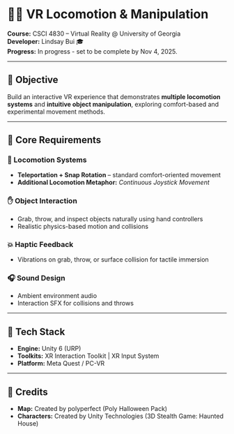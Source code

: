 # 🏃‍♂️ VR Locomotion & Manipulation  
**Course:** CSCI 4830 – Virtual Reality @ University of Georgia  
**Developer:** Lindsay Bui 🎓  
**Progress:** In progress - set to be complete by Nov 4, 2025.

---

## 🎯 Objective  
Build an interactive VR experience that demonstrates **multiple locomotion systems** and **intuitive object manipulation**, exploring comfort-based and experimental movement methods.

---

## 🌟 Core Requirements  

### 🚶 Locomotion Systems  
- **Teleportation + Snap Rotation** – standard comfort-oriented movement 
- **Additional Locomotion Metaphor:** _Continuous Joystick Movement_ 

### ✋ Object Interaction  
- Grab, throw, and inspect objects naturally using hand controllers 
- Realistic physics-based motion and collisions  

### 💥 Haptic Feedback  
- Vibrations on grab, throw, or surface collision for tactile immersion 

### 🎧 Sound Design  
- Ambient environment audio   
- Interaction SFX for collisions and throws   

---

## 🧰 Tech Stack  
- **Engine:** Unity 6 (URP)  
- **Toolkits:** XR Interaction Toolkit | XR Input System  
- **Platform:** Meta Quest / PC-VR

---

## 📄 Credits
- **Map:** Created by polyperfect (Poly Halloween Pack)
- **Characters:** Created by Unity Technologies (3D Stealth Game: Haunted House)



